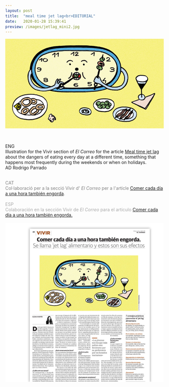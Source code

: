 ```yaml
---
layout: post
title:  "meal time jet lag<br>EDITORIAL"
date:   2020-01-28 15:39:41
preview: /images/jetlag_mini2.jpg
---
```




![Picture 1](/images/jetlag.jpg)
<br><br>

<div class="row">

  <div class="column">

  ENG<br>
  Illustration for the Vivir section of <i> El Correo </i> for the article <a href="https://www.elcorreo.com/vivir/nutricion/jet-lag-alimentario-engorda-20211124155051-ntrc.html">Meal time jet lag</a> about the dangers of eating every day at a different time, something that happens most frequently during the weekends or when on holidays.<br>
  AD Rodrigo Parrado<br><br>



  <font color="#808080">
  CAT<br>
  Col·laboració per a la secció Vivir d'<i> El Correo </i> per a l'article <a href="https://www.elcorreo.com/vivir/nutricion/jet-lag-alimentario-engorda-20211124155051-ntrc.html">Comer cada día a una hora también engorda</a>.</font><br><br>



  <font color="#A9A9A9">
  ESP<br>
   Colaboración en la sección Vivir de<i> El Correo </i> para el articulo <a href="https://www.elcorreo.com/vivir/nutricion/jet-lag-alimentario-engorda-20211124155051-ntrc.html">Comer cada día a una hora también engorda.</a></font><br><br>

  </div>



<div class="column">

 <img src="/images/jetlag_paper.jpg" alt="drawing">
   </div>
     </div>
